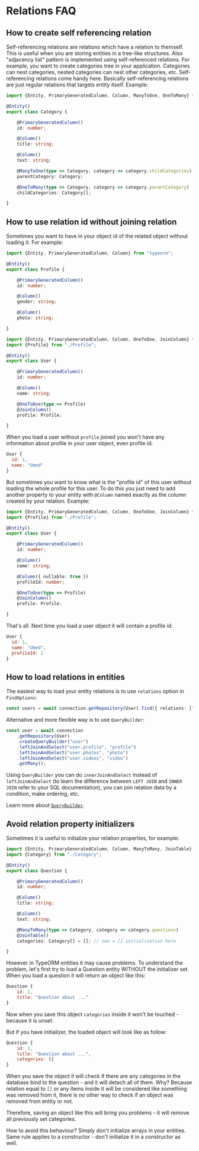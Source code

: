 # Relations FAQ

## How to create self referencing relation

Self-referencing relations are relations which have a relation to themself. This is useful when you are storing entities in a tree-like structures. Also "adjacency list" pattern is implemented using self-referenced relations. For example, you want to create categories tree in your application. Categories can nest categories, nested categories can nest other categories, etc. Self-referencing relations come handy here. Basically self-referencing relations are just regular relations that targets entity itself. Example:

```typescript
import {Entity, PrimaryGeneratedColumn, Column, ManyToOne, OneToMany} from "typeorm";

@Entity()
export class Category {

    @PrimaryGeneratedColumn()
    id: number;

    @Column()
    title: string;

    @Column()
    text: string;

    @ManyToOne(type => Category, category => category.childCategories)
    parentCategory: Category;

    @OneToMany(type => Category, category => category.parentCategory)
    childCategories: Category[];

}
```

## How to use relation id without joining relation

Sometimes you want to have in your object id of the related object without loading it. For example:

```typescript
import {Entity, PrimaryGeneratedColumn, Column} from "typeorm";

@Entity()
export class Profile {

    @PrimaryGeneratedColumn()
    id: number;

    @Column()
    gender: string;

    @Column()
    photo: string;

}
```

```typescript
import {Entity, PrimaryGeneratedColumn, Column, OneToOne, JoinColumn} from "typeorm";
import {Profile} from "./Profile";

@Entity()
export class User {

    @PrimaryGeneratedColumn()
    id: number;

    @Column()
    name: string;

    @OneToOne(type => Profile)
    @JoinColumn()
    profile: Profile;

}
```

When you load a user without `profile` joined you won't have any information about profile in your user object, even profile id:

```javascript
User {
  id: 1,
  name: "Umed"
}
```

But sometimes you want to know what is the "profile id" of this user without loading the whole profile for this user. To do this you just need to add another property to your entity with `@Column` named exactly as the column created by your relation. Example:

```typescript
import {Entity, PrimaryGeneratedColumn, Column, OneToOne, JoinColumn} from "typeorm";
import {Profile} from "./Profile";

@Entity()
export class User {

    @PrimaryGeneratedColumn()
    id: number;

    @Column()
    name: string;

    @Column({ nullable: true })
    profileId: number;

    @OneToOne(type => Profile)
    @JoinColumn()
    profile: Profile;

}
```

That's all. Next time you load a user object it will contain a profile id:

```javascript
User {
  id: 1,
  name: "Umed",
  profileId: 1
}
```

## How to load relations in entities

The easiest way to load your entity relations is to use `relations` option in `FindOptions`:

```typescript
const users = await connection.getRepository(User).find({ relations: ["profile", "photos", "videos"] });
```

Alternative and more flexible way is to use `QueryBuilder`:

```typescript
const user = await connection
    .getRepository(User)
    .createQueryBuilder("user")
    .leftJoinAndSelect("user.profile", "profile")
    .leftJoinAndSelect("user.photos", "photo")
    .leftJoinAndSelect("user.videos", "video")
    .getMany();
```

Using `QueryBuilder` you can do `innerJoinAndSelect` instead of `leftJoinAndSelect` \(to learn the difference between `LEFT JOIN` and `INNER JOIN` refer to your SQL documentation\), you can join relation data by a condition, make ordering, etc.

Learn more about [`QueryBuilder`](select-query-builder.md).

## Avoid relation property initializers

Sometimes it is useful to initialize your relation properties, for example:

```typescript
import {Entity, PrimaryGeneratedColumn, Column, ManyToMany, JoinTable} from "typeorm";
import {Category} from "./Category";

@Entity()
export class Question {

    @PrimaryGeneratedColumn()
    id: number;

    @Column()
    title: string;

    @Column()
    text: string;

    @ManyToMany(type => Category, category => category.questions)
    @JoinTable()
    categories: Category[] = []; // see = [] initialization here

}
```

However in TypeORM entities it may cause problems. To understand the problem, let's first try to load a Question entity WITHOUT the initializer set. When you load a question it will return an object like this:

```javascript
Question {
    id: 1,
    title: "Question about ..."
}
```

Now when you save this object `categories` inside it won't be touched - because it is unset.

But if you have initializer, the loaded object will look like as follow:

```javascript
Question {
    id: 1,
    title: "Question about ...",
    categories: []
}
```

When you save the object it will check if there are any categories in the database bind to the question - and it will detach all of them. Why? Because relation equal to `[]` or any items inside it will be considered like something was removed from it, there is no other way to check if an object was removed from entity or not.

Therefore, saving an object like this will bring you problems - it will remove all previously set categories.

How to avoid this behaviour? Simply don't initialize arrays in your entities. Same rule applies to a constructor - don't initialize it in a constructor as well.

